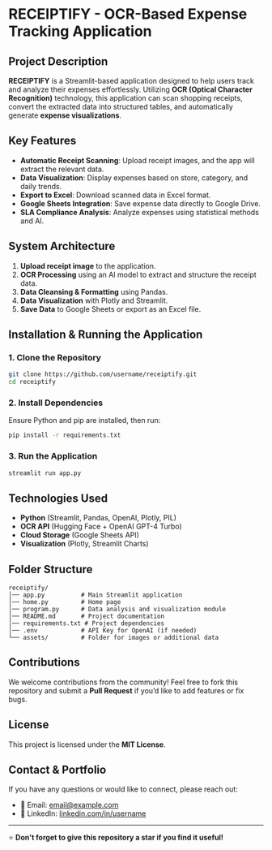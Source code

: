 # RECEIPTIFY - OCR-Based Expense Tracking Application

## Project Description
**RECEIPTIFY** is a Streamlit-based application designed to help users track and analyze their expenses effortlessly. Utilizing **OCR (Optical Character Recognition)** technology, this application can scan shopping receipts, convert the extracted data into structured tables, and automatically generate **expense visualizations**.

## Key Features
- **Automatic Receipt Scanning**: Upload receipt images, and the app will extract the relevant data.
- **Data Visualization**: Display expenses based on store, category, and daily trends.
- **Export to Excel**: Download scanned data in Excel format.
- **Google Sheets Integration**: Save expense data directly to Google Drive.
- **SLA Compliance Analysis**: Analyze expenses using statistical methods and AI.

## System Architecture
1. **Upload receipt image** to the application.
2. **OCR Processing** using an AI model to extract and structure the receipt data.
3. **Data Cleansing & Formatting** using Pandas.
4. **Data Visualization** with Plotly and Streamlit.
5. **Save Data** to Google Sheets or export as an Excel file.

## Installation & Running the Application

### 1. Clone the Repository
```bash
git clone https://github.com/username/receiptify.git
cd receiptify
```

### 2. Install Dependencies
Ensure Python and pip are installed, then run:
```bash
pip install -r requirements.txt
```

### 3. Run the Application
```bash
streamlit run app.py
```

## Technologies Used
- **Python** (Streamlit, Pandas, OpenAI, Plotly, PIL)
- **OCR API** (Hugging Face + OpenAI GPT-4 Turbo)
- **Cloud Storage** (Google Sheets API)
- **Visualization** (Plotly, Streamlit Charts)

## Folder Structure
```
receiptify/
│── app.py          # Main Streamlit application
│── home.py         # Home page
│── program.py      # Data analysis and visualization module
│── README.md       # Project documentation
│── requirements.txt # Project dependencies
│── .env            # API Key for OpenAI (if needed)
└── assets/         # Folder for images or additional data
```

## Contributions
We welcome contributions from the community! Feel free to fork this repository and submit a **Pull Request** if you’d like to add features or fix bugs.

## License
This project is licensed under the **MIT License**.

## Contact & Portfolio
If you have any questions or would like to connect, please reach out:
- 📧 Email: [email@example.com](mailto:ysmnaraindas.work@gmail.com)
- 💼 LinkedIn: [linkedin.com/in/username](https://linkedin.com/in/yasminenaraindas-setiadi/)

---
⭐ **Don't forget to give this repository a star if you find it useful!**

